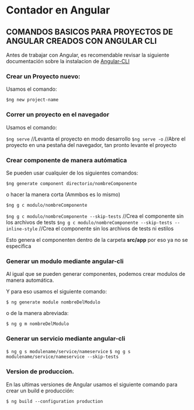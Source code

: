 # Contador en Angular

## COMANDOS BASICOS PARA PROYECTOS DE ANGULAR CREADOS CON ANGULAR CLI

Antes de trabajar con Angular, es recomendable revisar la siguiente documentación sobre la instalacion de [Angular-CLI](https://angular.io/cli)

### Crear un Proyecto nuevo:

Usamos el comando:

`$ng new project-name`

### Correr un proyecto en el navegador

Usamos el comando:

`$ng serve` //Levanta el proyecto en modo desarrollo
`$ng serve -o` //Abre el proyecto en una pestaña del navegador, tan pronto levante el proyecto

### Crear componente de manera autómatica

Se pueden usar cualquier de los siguientes comandos:

`$ng generate component directorio/nombreComponente`

o hacer la manera corta (Ammbos es lo mismo)

`$ng g c modulo/nombreComponente`

`$ng g c modulo/nombreComponente --skip-tests` //Crea el componente sin los archivos de tests
`$ng g c modulo/nombreComponente --skip-tests --inline-style` //Crea el componente sin los archivos de tests ni estilos

Esto genera el componenten dentro de la carpeta **src/app** por eso ya no se especifica

### Generar un modulo mediante angular-cli

Al igual que se pueden generar componentes, podemos crear modulos de manera automática.

Y para eso usamos el siguiente comando:

`$ ng generate module nombreDelModulo`

o de la manera abreviada:

`$ ng g m nombreDelModulo`

### Generar un servicio mediante angular-cli

`$ ng g s modulename/service/nameservice`
`$ ng g s modulename/service/nameservice --skip-tests`

### Version de produccion.

En las ultimas versiones de Angular usamos el siguiente comando para crear un build e producción:

`$ ng build --configuration production` 